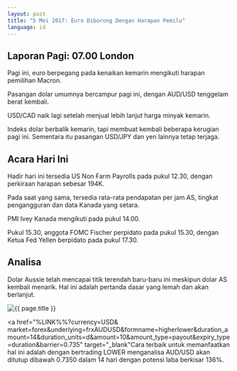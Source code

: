 ```yaml
---
layout: post
title: "5 Mei 2017: Euro Diborong Dengan Harapan Pemilu"
language: id
---
```

## Laporan Pagi: 07.00 London

Pagi ini, euro berpegang pada kenaikan kemarin mengikuti harapan pemilihan Macron.

Pasangan dolar umumnya bercampur pagi ini, dengan AUD/USD tenggelam berat kembali.

USD/CAD naik lagi setelah menjual lebih lanjut harga minyak kemarin.

Indeks dolar berbalik kemarin, tapi membuat kembali beberapa kerugian pagi ini. Sementara itu pasangan USD/JPY dan yen lainnya tetap terjaga.

## Acara Hari Ini

Hadir hari ini tersedia US Non Farm Payrolls pada pukul 12.30, dengan perkiraan harapan sebesar 194K.

Pada saat yang sama, tersedia rata-rata pendapatan per jam AS, tingkat pengangguran dan data Kanada yang setara.

PMI Ivey Kanada mengikuti pada pukul 14.00.

Pukul 15.30, anggota FOMC Fischer perpidato pada pukul 15.30, dengan Ketua Fed Yellen berpidato pada pukul 17.30.

## Analisa

Dolar Aussie telah mencapai titik terendah baru-baru ini meskipun dolar AS kembali menarik. Hal ini adalah pertanda dasar yang lemah dan akan berlanjut.

<img src="{{ site.url }}/images/id-05-may-17.png" alt="{{ page.title }}" title="{{ page.title }}">

<a href="%LINK%%?currency=USD& market=forex&underlying=frxAUDUSD&formname=higherlower&duration_amount=14&duration_units=d&amount=10&amount_type=payout&expiry_type=duration&barrier=0.735" target="_blank"Cara terbaik untuk memanfaatkan hal ini adalah dengan bertrading LOWER menganalisa AUD/USD akan ditutup dibawah 0.7350 dalam 14 hari dengan potensi laba berkisar 136%.</a>